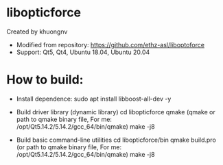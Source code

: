 # libopticforce

Created by khuongnv

- Modified from repository: https://github.com/ethz-asl/liboptoforce
- Support: Qt5, Qt4, Ubuntu 18.04, Ubuntu 20.04

# How to build:
- Install dependence:
	sudo apt install libboost-all-dev -y
	
- Build driver library (dynamic library)
	cd libopticforce
	qmake (qmake or path to qmake binary file, For me: /opt/Qt5.14.2/5.14.2/gcc_64/bin/qmake)
	make -j8 
	
- Build basic command-line utilities
	cd libopticforce/bin
	qmake build.pro (or path to qmake binary file, For me: /opt/Qt5.14.2/5.14.2/gcc_64/bin/qmake)
	make -j8

